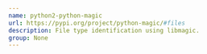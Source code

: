 ```yaml
---
name: python2-python-magic
url: https://pypi.org/project/python-magic/#files
description: File type identification using libmagic.
group: None
---
```

